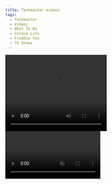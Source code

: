 ```yaml
---
title: Taskmaster videos
tags:
  - Taskmaster
  - Videos
  - What To Do
  - Corona Life
  - Freddie Yeo
  - TV Shows
---
```


<video width="320" height="240" controls>
  <source src="https://drive.google.com/open?id=1PCJAxmWA5OuuzCTAw-xoVMNgPYBPdmgk" type="video/mp4">
Your browser does not support the video tag.
</video>

<video id="bgVideo" preload="true" autoplay loop muted class="hidden-xs hidden-sm">
    <!-- Safari -->
    <source src="https://drive.google.com/uc?export=download&id=1PCJAxmWA5OuuzCTAw-xoVMNgPYBPdmgk" type='video/mp4'/>
    <!-- Chrome and FF -->
    <source src="https://drive.google.com/uc?export=download&id=1PCJAxmWA5OuuzCTAw-xoVMNgPYBPdmgk" type='video/webm'/>
  Your browser does not support the video tag.
</video>
